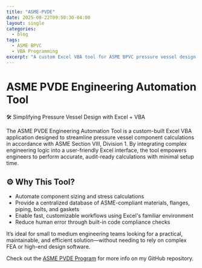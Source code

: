 ```yaml
---
title: "ASME-PVDE"
date: 2025-08-22T09:50:30-04:00
layout: single
categories:
  - blog
tags:
  - ASME BPVC
  - VBA Programming
excerpt: "A custom Excel VBA tool for ASME BPVC pressure vessel design automation."
---
```


# ASME PVDE Engineering Automation Tool
🛠️ Simplifying Pressure Vessel Design with Excel + VBA

The ASME PVDE Engineering Automation Tool is a custom-built Excel VBA application designed to streamline pressure vessel component calculations in accordance with ASME Section VIII, Division 1. By integrating complex engineering logic into a user-friendly Excel interface, the tool empowers engineers to perform accurate, audit-ready calculations with minimal setup time.

## ⚙️ Why This Tool?
- Automate component sizing and stress calculations  
- Provide a centralized database of ASME-compliant materials, flanges, piping, bolts, and gaskets  
- Enable fast, customizable workflows using Excel's familiar environment  
- Reduce human error through built-in code compliance checks  

It’s ideal for small to medium engineering teams looking for a practical, maintainable, and efficient solution—without needing to rely on complex FEA or high-end design software.

Check out the [ASME PVDE Program][ASME-PVDE] for more info on my GitHub repository.

[ASME-PVDE]: https://github.com/ry4ngch/ASME-PVDE
